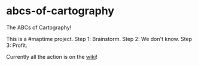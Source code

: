abcs-of-cartography
===================

The ABCs of Cartography!

This is a #maptime project. Step 1: Brainstorm. Step 2: We don't know. Step 3: Profit.

Currently all the action is on the [wiki](https://github.com/maptime/abcs-of-cartography/wiki)!

